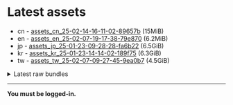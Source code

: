 # Latest assets
- cn - [assets_cn_25-02-14-16-11-02-89657b](https://github.com/ArknightsAssets/NewAssets/actions/runs/13336993514/artifacts/2594988249) (15MiB)
- en - [assets_en_25-02-07-19-17-38-79e870](https://github.com/ArknightsAssets/NewAssets/actions/runs/13214326369/artifacts/2558300297) (6.2MiB)
- jp - [assets_jp_25-01-23-09-28-28-fa6b22](https://github.com/ArknightsAssets/NewAssets/actions/runs/13191415700/artifacts/2551611714) (6.5GiB)
- kr - [assets_kr_25-01-23-14-14-02-189f75](https://github.com/ArknightsAssets/NewAssets/actions/runs/13191415700/artifacts/2551561995) (6.3GiB)
- tw - [assets_tw_25-02-07-09-27-45-9ea0b7](https://github.com/ArknightsAssets/NewAssets/actions/runs/13256348486/artifacts/2569616436) (4.5GiB)

<details>
<summary>Latest raw bundles</summary>

- cn - [bundles_cn_25-02-14-16-11-02-89657b](https://github.com/ArknightsAssets/NewAssets/actions/runs/13336993514/artifacts/2594988370) (15MiB)
- en - [bundles_en_25-02-07-19-17-38-79e870](https://github.com/ArknightsAssets/NewAssets/actions/runs/13214326369/artifacts/2558300322) (6.1MiB)
- jp - [bundles_jp_25-01-23-09-28-28-fa6b22](https://github.com/ArknightsAssets/NewAssets/actions/runs/13191415700/artifacts/2551614446) (1.3GiB)
- kr - [bundles_kr_25-01-23-14-14-02-189f75](https://github.com/ArknightsAssets/NewAssets/actions/runs/13191415700/artifacts/2551564381) (1.3GiB)
- tw - [bundles_tw_25-02-07-09-27-45-9ea0b7](https://github.com/ArknightsAssets/NewAssets/actions/runs/13256348486/artifacts/2569619707) (2.0GiB)

</details>

---

**You must be logged-in.**
